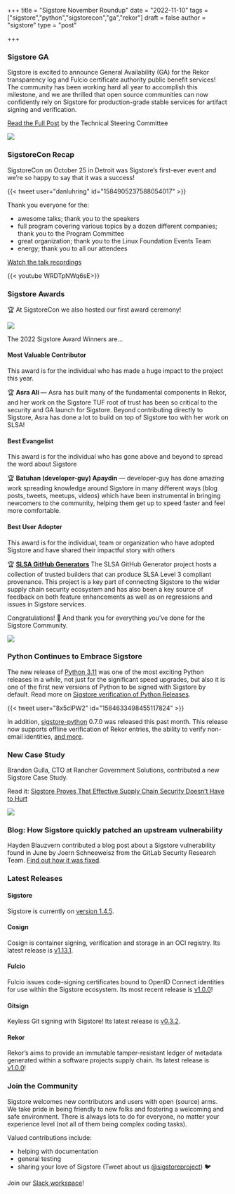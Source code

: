 +++
title = "Sigstore November Roundup"
date = "2022-11-10"
tags = ["sigstore","python","sigstorecon","ga","rekor"]
draft = false
author = "sigstore"
type = "post"

+++

### Sigstore GA

Sigstore is excited to announce General Availability (GA) for the Rekor transparency log and Fulcio certificate authority public benefit services! The community has been working hard all year to accomplish this milestone, and we are thrilled that open source communities can now confidently rely on Sigstore for production-grade stable services for artifact signing and verification.

[Read the Full Post](https://blog.sigstore.dev/sigstore-ga-ddd6ba67894d) by the Technical Steering Committee

![](/images/ga.png)

### SigstoreCon Recap

SigstoreCon on October 25 in Detroit was Sigstore’s first-ever event and we’re so happy to say that it was a success!

{{< tweet  user="danluhring" id="1584905237588054017" >}}

Thank you everyone for the:

- awesome talks; thank you to the speakers
- full program covering various topics by a dozen different companies; thank you to the Program Committee
- great organization; thank you to the Linux Foundation Events Team
- energy; thank you to all our attendees

[Watch the talk recordings](https://www.youtube.com/playlist?list=PLj6h78yzYM2MUNId2hvHBnrGCCbmou_gl)

{{< youtube  WRDTpNWq6sE>}}

### Sigstore Awards

🏆 At SigstoreCon we also hosted our first award ceremony!

![](/images/awards.png)

The 2022 Sigstore Award Winners are…

#### **Most Valuable Contributor**

This award is for the individual who has made a huge impact to the project this year.

🏆 **Asra Ali —** Asra has built many of the fundamental components in Rekor, and her work on the Sigstore TUF root of trust has been so critical to the security and GA launch for Sigstore. Beyond contributing directly to Sigstore, Asra has done a lot to build on top of Sigstore too with her work on SLSA!

#### **Best Evangelist**

This award is for the individual who has gone above and beyond to spread the word about Sigstore

🏆 **Batuhan (developer-guy) Apaydin** — developer-guy has done amazing work spreading knowledge around Sigstore in many different ways (blog posts, tweets, meetups, videos) which have been instrumental in bringing newcomers to the community, helping them get up to speed faster and feel more comfortable.

#### **Best User Adopter**

This award is for the individual, team or organization who have adopted Sigstore and have shared their impactful story with others

🏆 [**SLSA GitHub Generators**](https://github.com/slsa-framework/slsa-github-generator) The SLSA GitHub Generator project hosts a collection of trusted builders that can produce SLSA Level 3 compliant provenance. This project is a key part of connecting Sigstore to the wider supply chain security ecosystem and has also been a key source of feedback on both feature enhancements as well as on regressions and issues in Sigstore services.

Congratulations! 🎉 And thank you for everything you’ve done for the Sigstore Community.

![](/images/sigstorecon.jpg)

### Python Continues to Embrace Sigstore

The new release of [Python 3.11](https://www.python.org/downloads/release/python-3110/) was one of the most exciting Python releases in a while, not just for the significant speed upgrades, but also it is one of the first new versions of Python to be signed with Sigstore by default. Read more on [Sigstore verification of Python Releases](https://www.python.org/download/sigstore/).

{{< tweet user="8x5clPW2" id="1584633498455117824" >}}

In addition, [sigstore-python](https://github.com/sigstore/sigstore-python) 0.7.0 was released this past month. This release now supports offline verification of Rekor entries, the ability to verify non-email identities, [and more](https://twitter.com/8x5clPW2/status/1588562179044691969?s=20&t=ZrxX9WmrfCbsc2z0unFYYA).

### New Case Study

Brandon Gulla, CTO at Rancher Government Solutions, contributed a new Sigstore Case Study.

Read it: [Sigstore Proves That Effective Supply Chain Security Doesn’t Have to Hurt](https://blog.sigstore.dev/sigstore-proves-that-effective-supply-chain-security-doesnt-have-to-hurt-cf33cf9333c8)

![](/images/rancher.png)

### Blog: How Sigstore quickly patched an upstream vulnerability

Hayden Blauzvern contributed a blog post about a Sigstore vulnerability found in June by Joern Schneeweisz from the GitLab Security Research Team. [Find out how it was fixed](https://blog.sigstore.dev/how-sigstore-quickly-patched-an-upstream-vulnerability-76ba84ef1122).

### Latest Releases

#### Sigstore

Sigstore is currently on [version 1.4.5](https://github.com/sigstore/sigstore/releases/tag/v1.4.5).

#### Cosign

Cosign is container signing, verification and storage in an OCI registry. Its latest release is [v1.13.1](https://github.com/sigstore/cosign/releases/tag/v1.13.1).

#### Fulcio

Fulcio issues code-signing certificates bound to OpenID Connect identities for use within the Sigstore ecosystem. Its most recent release is [v1.0.0](https://github.com/sigstore/fulcio/releases/tag/v1.0.0)!

#### Gitsign

Keyless Git signing with Sigstore! Its latest release is [v0.3.2](https://github.com/sigstore/gitsign/releases/tag/v0.3.2).

#### Rekor

Rekor’s aims to provide an immutable tamper-resistant ledger of metadata generated within a software projects supply chain. Its latest release is [v1.0.0](https://github.com/sigstore/rekor/releases/tag/v1.0.0)!

### Join the Community

Sigstore welcomes new contributors and users with open (source) arms. We take pride in being friendly to new folks and fostering a welcoming and safe environment. There is always lots to do for everyone, no matter your experience level (not all of them being complex coding tasks).

Valued contributions include:

- helping with documentation
- general testing
- sharing your love of Sigstore (Tweet about us [@sigstoreproject](http://projectsigstore/)) 🐦

Join our [Slack workspace](https://join.slack.com/t/sigstore/shared_invite/zt-mhs55zh0-XmY3bcfWn4XEyMqUUutbUQ)!